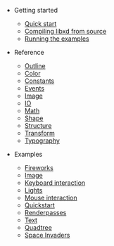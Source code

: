 - Getting started
	- [Quick start](quickstart.md)
	- [Compiling libxd from source](compile.md)
	<!-- - [Installing libxd from source](install.md) -->
	- [Running the examples](run.md)

- Reference
	- [Outline](outline.md)
	- [Color](color.md)
	- [Constants](constants.md)
	- [Events](events.md)
	- [Image](image.md)
	- [IO](io.md)
	- [Math](math.md)
	- [Shape](shape.md)
	- [Structure](structure.md)
	- [Transform](transform.md)
	- [Typography](typography.md)

- Examples
	- [Fireworks](examples/fireworks.md)
	- [Image](examples/image.md)
	- [Keyboard interaction](examples/keyboard.md)
	- [Lights](examples/lights.md)
	- [Mouse interaction](examples/mouse.md)
	- [Quickstart](examples/quickstart.md)
	- [Renderpasses](examples/renderpasses.md)
	- [Text](examples/text.md)
	- [Quadtree](examples/quadtree.md)
	- [Space Invaders](examples/spaceinvaders.md)
